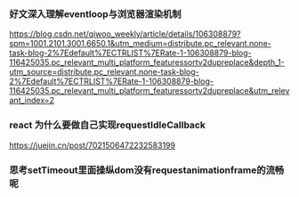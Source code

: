### 好文深入理解eventloop与浏览器渲染机制
<https://blog.csdn.net/qiwoo_weekly/article/details/106308879?spm=1001.2101.3001.6650.1&utm_medium=distribute.pc_relevant.none-task-blog-2%7Edefault%7ECTRLIST%7ERate-1-106308879-blog-116425035.pc_relevant_multi_platform_featuressortv2dupreplace&depth_1-utm_source=distribute.pc_relevant.none-task-blog-2%7Edefault%7ECTRLIST%7ERate-1-106308879-blog-116425035.pc_relevant_multi_platform_featuressortv2dupreplace&utm_relevant_index=2>
### react 为什么要做自己实现requestIdleCallback 
<https://juejin.cn/post/7021506472232583199>
### 思考setTimeout里面操纵dom没有requestanimationframe的流畅呢